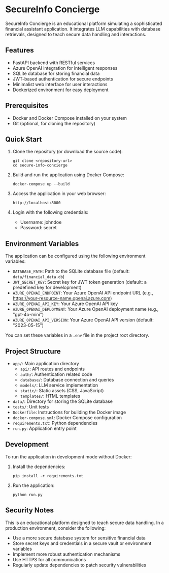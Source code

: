 # SecureInfo Concierge

SecureInfo Concierge is an educational platform simulating a sophisticated financial assistant application. It integrates LLM capabilities with database retrievals, designed to teach secure data handling and interactions.

## Features

- FastAPI backend with RESTful services
- Azure OpenAI integration for intelligent responses
- SQLite database for storing financial data
- JWT-based authentication for secure endpoints
- Minimalist web interface for user interactions
- Dockerized environment for easy deployment

## Prerequisites

- Docker and Docker Compose installed on your system
- Git (optional, for cloning the repository)

## Quick Start

1. Clone the repository (or download the source code):
   ```
   git clone <repository-url>
   cd secure-info-concierge
   ```

2. Build and run the application using Docker Compose:
   ```
   docker-compose up --build
   ```

3. Access the application in your web browser:
   ```
   http://localhost:8000
   ```

4. Login with the following credentials:
   - Username: johndoe
   - Password: secret

## Environment Variables

The application can be configured using the following environment variables:

- `DATABASE_PATH`: Path to the SQLite database file (default: `data/financial_data.db`)
- `JWT_SECRET_KEY`: Secret key for JWT token generation (default: a predefined key for development)
- `AZURE_OPENAI_ENDPOINT`: Your Azure OpenAI API endpoint URL (e.g., https://your-resource-name.openai.azure.com)
- `AZURE_OPENAI_API_KEY`: Your Azure OpenAI API key
- `AZURE_OPENAI_DEPLOYMENT`: Your Azure OpenAI deployment name (e.g., "gpt-4o-mini")
- `AZURE_OPENAI_API_VERSION`: Your Azure OpenAI API version (default: "2023-05-15")

You can set these variables in a `.env` file in the project root directory.

## Project Structure

- `app/`: Main application directory
  - `api/`: API routes and endpoints
  - `auth/`: Authentication related code
  - `database/`: Database connection and queries
  - `models/`: LLM service implementation
  - `static/`: Static assets (CSS, JavaScript)
  - `templates/`: HTML templates
- `data/`: Directory for storing the SQLite database
- `tests/`: Unit tests
- `Dockerfile`: Instructions for building the Docker image
- `docker-compose.yml`: Docker Compose configuration
- `requirements.txt`: Python dependencies
- `run.py`: Application entry point

## Development

To run the application in development mode without Docker:

1. Install the dependencies:
   ```
   pip install -r requirements.txt
   ```

2. Run the application:
   ```
   python run.py
   ```

## Security Notes

This is an educational platform designed to teach secure data handling. In a production environment, consider the following:

- Use a more secure database system for sensitive financial data
- Store secret keys and credentials in a secure vault or environment variables
- Implement more robust authentication mechanisms
- Use HTTPS for all communications
- Regularly update dependencies to patch security vulnerabilities
